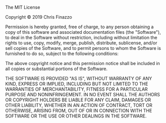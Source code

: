 The MIT License

Copyright &copy; 2019 Chris Finazzo

Permission is hereby granted&#44; free of charge&#44; to any person obtaining a copy of this software and associated documentation files &#40;the &quot;Software&quot;&#41;&#44; to deal in the Software without restriction&#44; including without limitation the rights to use&#44; copy&#44; modify&#44; merge&#44; publish&#44; distribute&#44; sublicense&#44; and/or sell copies of the Software&#44; and to permit persons to whom the Software is furnished to do so, subject to the following conditions&#58;

The above copyright notice and this permission notice shall be included in all copies or substantial portions of the Software&#46;

THE SOFTWARE IS PROVIDED "AS IS", WITHOUT WARRANTY OF ANY KIND&#44; EXPRESS OR IMPLIED&#44; INCLUDING BUT NOT LIMITED TO THE WARRANTIES OF MERCHANTABILITY&#44; FITNESS FOR A PARTICULAR PURPOSE AND NONINFRINGEMENT&#46; IN NO EVENT SHALL THE AUTHORS OR COPYRIGHT HOLDERS BE LIABLE FOR ANY CLAIM&#44; DAMAGES OR OTHER LIABILITY&#44; WHETHER IN AN ACTION OF CONTRACT&#44; TORT OR OTHERWISE&#44; ARISING FROM&#44; OUT OF OR IN CONNECTION WITH THE SOFTWARE OR THE USE OR OTHER DEALINGS IN THE SOFTWARE&#46;
